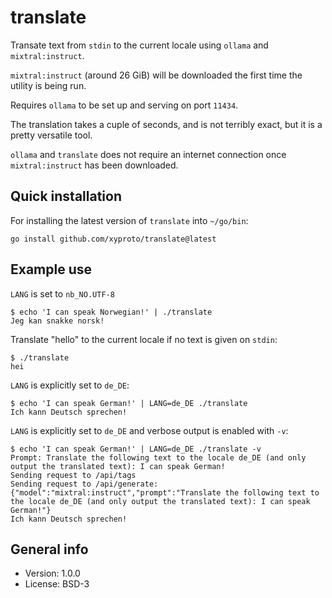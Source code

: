 # translate

Transate text from `stdin` to the current locale using `ollama` and `mixtral:instruct`.

`mixtral:instruct` (around 26 GiB) will be downloaded the first time the utility is being run.

Requires `ollama` to be set up and serving on port `11434`.

The translation takes a cuple of seconds, and is not terribly exact, but it is a pretty versatile tool.

`ollama` and `translate` does not require an internet connection once `mixtral:instruct` has been downloaded.

## Quick installation

For installing the latest version of `translate` into `~/go/bin`:

    go install github.com/xyproto/translate@latest

## Example use

`LANG` is set to `nb_NO.UTF-8`

```
$ echo 'I can speak Norwegian!' | ./translate
Jeg kan snakke norsk!
```

Translate "hello" to the current locale if no text is given on `stdin`:

```
$ ./translate
hei
```

`LANG` is explicitly set to `de_DE`:

```
$ echo 'I can speak German!' | LANG=de_DE ./translate
Ich kann Deutsch sprechen!
```

`LANG` is explicitly set to `de_DE` and verbose output is enabled with `-v`:

```
$ echo 'I can speak German!' | LANG=de_DE ./translate -v
Prompt: Translate the following text to the locale de_DE (and only output the translated text): I can speak German!
Sending request to /api/tags
Sending request to /api/generate: {"model":"mixtral:instruct","prompt":"Translate the following text to the locale de_DE (and only output the translated text): I can speak German!"}
Ich kann Deutsch sprechen!
```

## General info

* Version: 1.0.0
* License: BSD-3
